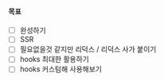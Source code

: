#### 목표
- [ ] 완성하기
- [ ] SSR
- [ ] 필요없을것 같지만 리덕스 / 리덕스 사가 붙이기
- [ ] hooks 최대한 활용하기
- [ ] hooks 커스텀해 사용해보기
